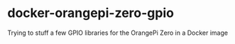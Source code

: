 # docker-orangepi-zero-gpio
Trying to stuff a few GPIO libraries for the OrangePi Zero in a Docker image

